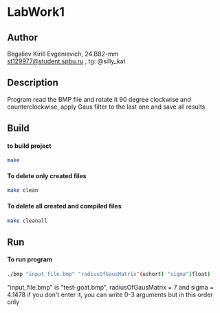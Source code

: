 # LabWork1
## Author
Begaliev Kirill Evgenievich, 24.B82-mm <br>
st129977@student.spbu.ru , tg: @silly_kat
## Description
Program read the BMP file and rotate it 90 degree clockwise and counterclockwise, apply Gaus filter to the last one and save all results
## Build
#### to build project
```bash
make
```
#### To delete only created files 
```bash
make clean
```
#### To delete all created and compiled files
```bash
make cleanall
```
## Run
#### To run program
```bash
./bmp "input_file.bmp" "radiusOfGausMatrix"(ushort) "sigma"(float)
```
"input_file.bmp" is "test-goat.bmp", radiusOfGausMatrix = 7 and sigma = 4.1478 if you don't enter it, you can write 0-3 arguments but in this order only

